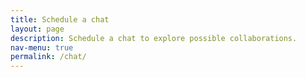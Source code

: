 ```yaml
---
title: Schedule a chat
layout: page
description: Schedule a chat to explore possible collaborations.
nav-menu: true
permalink: /chat/
---
```


<!-- Calendly inline widget begin -->
<div class="calendly-inline-widget" data-url="https://calendly.com/teotti/free-30-minutes-chat" style="min-width:320px;height:900px;"></div>
<script type="text/javascript" src="https://assets.calendly.com/assets/external/widget.js"></script>
<!-- Calendly inline widget end -->
